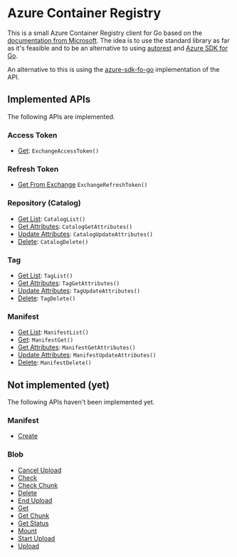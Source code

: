 # Azure Container Registry

This is a small Azure Container Registry client for Go based on the [documentation from Microsoft](https://docs.microsoft.com/en-us/rest/api/containerregistry/). The idea is to use the standard library as far as it's feasible and to be an alternative to using [autorest](https://github.com/Azure/go-autorest) and [Azure SDK for Go](https://github.com/Azure/azure-sdk-for-go).

An alternative to this is using the [azure-sdk-fo-go](https://github.com/Azure/azure-sdk-for-go/tree/main/services/preview/containerregistry/runtime/2019-08-15-preview/containerregistry) implementation of the API.

## Implemented APIs

The following APIs are implemented.

### Access Token

- [Get](https://docs.microsoft.com/en-us/rest/api/containerregistry/access-tokens/get): `ExchangeAccessToken()`

### Refresh Token

- [Get From Exchange](https://docs.microsoft.com/en-us/rest/api/containerregistry/refresh-tokens/get-from-exchange) `ExchangeRefreshToken()`

### Repository (Catalog)

- [Get List](https://docs.microsoft.com/en-us/rest/api/containerregistry/repository/get-list): `CatalogList()`
- [Get Attributes](https://docs.microsoft.com/en-us/rest/api/containerregistry/repository/get-attributes): `CatalogGetAttributes()`
- [Update Attributes](https://docs.microsoft.com/en-us/rest/api/containerregistry/repository/update-attributes): `CatalogUpdateAttributes()`
- [Delete](https://docs.microsoft.com/en-us/rest/api/containerregistry/repository/delete): `CatalogDelete()`

### Tag

- [Get List](https://docs.microsoft.com/en-us/rest/api/containerregistry/tag/get-list): `TagList()`
- [Get Attributes](https://docs.microsoft.com/en-us/rest/api/containerregistry/tag/get-attributes): `TagGetAttributes()`
- [Update Attributes](https://docs.microsoft.com/en-us/rest/api/containerregistry/tag/update-attributes): `TagUpdateAttributes()`
- [Delete](https://docs.microsoft.com/en-us/rest/api/containerregistry/tag/delete): `TagDelete()`

### Manifest

- [Get List](https://docs.microsoft.com/en-us/rest/api/containerregistry/manifests/get-list): `ManifestList()`
- [Get](https://docs.microsoft.com/en-us/rest/api/containerregistry/manifests/get): `ManifestGet()`
- [Get Attributes](https://docs.microsoft.com/en-us/rest/api/containerregistry/manifests/get-attributes): `ManifestGetAttributes()`
- [Update Attributes](https://docs.microsoft.com/en-us/rest/api/containerregistry/manifests/update-attributes): `ManifestUpdateAttributes()`
- [Delete](https://docs.microsoft.com/en-us/rest/api/containerregistry/manifests/delete): `ManifestDelete()`

## Not implemented (yet)

The following APIs haven't been implemented yet.

### Manifest

- [Create](https://docs.microsoft.com/en-us/rest/api/containerregistry/manifests/create)

### Blob

- [Cancel Upload](https://docs.microsoft.com/en-us/rest/api/containerregistry/blob/cancel-upload)
- [Check](https://docs.microsoft.com/en-us/rest/api/containerregistry/blob/check)
- [Check Chunk](https://docs.microsoft.com/en-us/rest/api/containerregistry/blob/check-chunk)
- [Delete](https://docs.microsoft.com/en-us/rest/api/containerregistry/blob/delete)
- [End Upload](https://docs.microsoft.com/en-us/rest/api/containerregistry/blob/end-upload)
- [Get](https://docs.microsoft.com/en-us/rest/api/containerregistry/blob/get)
- [Get Chunk](https://docs.microsoft.com/en-us/rest/api/containerregistry/blob/get-chunk)
- [Get Status](https://docs.microsoft.com/en-us/rest/api/containerregistry/blob/get-status)
- [Mount](https://docs.microsoft.com/en-us/rest/api/containerregistry/blob/mount)
- [Start Upload](https://docs.microsoft.com/en-us/rest/api/containerregistry/blob/start-upload)
- [Upload](https://docs.microsoft.com/en-us/rest/api/containerregistry/blob/upload)